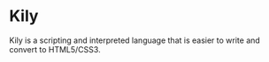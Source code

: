 # Kily
Kily is a scripting and interpreted language that is easier to write and convert to HTML5/CSS3.
